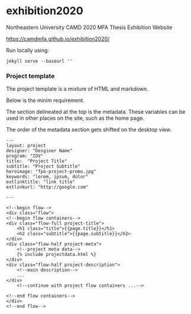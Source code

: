 # exhibition2020

Northeastern University CAMD 2020 MFA Thesis Exhibition Website

https://camdmfa.github.io/exhibition2020/

Run locally using:

`jekyll serve --baseurl ''`



### Project template

The project template is a mixture of HTML and markdown.

Below is the minim requirement.

The section delineated at the top is the metadata. These variables can be used in other places on the site, such as the home page.

The order of the metadata section gets shifted on the desktop view.


```
---
layout: project
designer: "Desginer Name"
program: "IDV"
title:  "Project Title"
subtitle: "Project Subtitle"
heroimage: "fpo-project-promo.jpg"
keywords: "lorem, ipsum, dolor"
extlinktitle: "link title"
extlinkurl: "http://google.com"

---

<!--begin flow-->
<div class="flow">
<!--begin flow containers-->
<div class="flow-full project-title">
	<h1 class="title">{{page.title}}</h1>
	<h2 class="subtitle">{{page.subtitle}}</h2>
</div>
<div class="flow-half project-meta">
	<!--project meta data-->
	{% include projectdata.html %}
</div>
<div class="flow-half project-description">
	<!--main description-->
	...
</div>
	<!--continue with project flow containers ...-->

<!--end flow containers-->
</div>
<!--end flow-->
```
